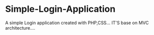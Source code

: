 # Simple-Login-Application
A simple Login application created with PHP,CSS...
IT'S base on MVC architecture....
